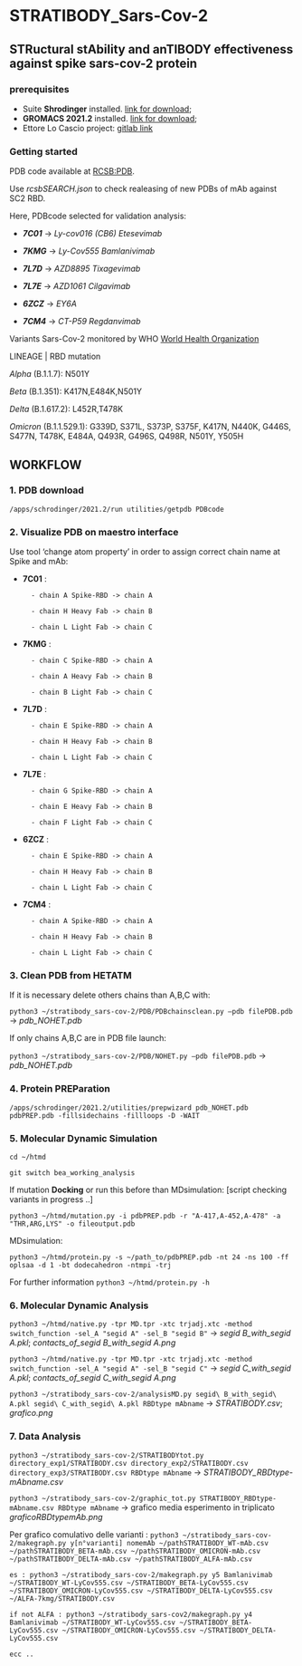 # STRATIBODY_Sars-Cov-2
## STRuctural stAbility and anTIBODY effectiveness against spike sars-cov-2 protein
### prerequisites
- Suite **Shrodinger** installed. [link for download](https://www.schrodinger.com/downloads/releases);
- **GROMACS 2021.2** installed. [link for download](https://manual.gromacs.org/documentation/2021.2/download.html);
- Ettore Lo Cascio project: [gitlab link](https://gitlab.com/Ekein/htmd)

### Getting started
PDB code available at [RCSB:PDB](rcsb.org).

Use *rcsbSEARCH.json* to check realeasing of new PDBs of mAb against SC2 RBD. 

Here, PDBcode selected for validation analysis:
- **_7C01_** -> *Ly-cov016 (CB6)* _Etesevimab_

- **_7KMG_** -> *Ly-Cov555* _Bamlanivimab_

- **_7L7D_** -> *AZD8895* _Tixagevimab_

- **_7L7E_** -> *AZD1061* _Cilgavimab_

- **_6ZCZ_** -> *EY6A*

- **_7CM4_** -> *CT-P59* _Regdanvimab_

Variants Sars-Cov-2 monitored by WHO [World Health Organization](https://www.who.int/en/activities/tracking-SARS-CoV-2-variants/)

LINEAGE | RBD mutation

_Alpha_ (B.1.1.7): N501Y

_Beta_ (B.1.351): K417N,E484K,N501Y

_Delta_ (B.1.617.2): L452R,T478K

_Omicron_ (B.1.1.529.1): G339D, S371L, S373P, S375F, K417N, N440K, G446S, S477N, T478K, E484A, Q493R, G496S, Q498R, N501Y, Y505H

## WORKFLOW
### 1. PDB download 
`/apps/schrodinger/2021.2/run utilities/getpdb PDBcode`
### 2. Visualize PDB on maestro interface
Use tool ‘change atom property’ in order to assign correct chain name at Spike and mAb:
- **7C01** :

	 	- chain A Spike-RBD -> chain A
		
		- chain H Heavy Fab -> chain B

		- chain L Light Fab -> chain C

- **7KMG** :

	 	- chain C Spike-RBD -> chain A

		- chain A Heavy Fab -> chain B

		- chain B Light Fab -> chain C

- **7L7D** :

	 	- chain E Spike-RBD -> chain A

		- chain H Heavy Fab -> chain B

		- chain L Light Fab -> chain C

- **7L7E** :

	 	- chain G Spike-RBD -> chain A

		- chain E Heavy Fab -> chain B

		- chain F Light Fab -> chain C

- **6ZCZ** :

	 	- chain E Spike-RBD -> chain A

		- chain H Heavy Fab -> chain B

		- chain L Light Fab -> chain C

- **7CM4** :

	 	- chain A Spike-RBD -> chain A

		- chain H Heavy Fab -> chain B

		- chain L Light Fab -> chain C
### 3. Clean PDB from HETATM
If it is necessary delete others chains than A,B,C with:

`python3 ~/stratibody_sars-cov-2/PDB/PDBchainsclean.py –pdb filePDB.pdb` -> *pdb_NOHET.pdb*

If only chains A,B,C are in PDB file launch: 

`python3 ~/stratibody_sars-cov-2/PDB/NOHET.py –pdb filePDB.pdb` -> *pdb_NOHET.pdb*
### 4. Protein PREParation
`/apps/schrodinger/2021.2/utilities/prepwizard pdb_NOHET.pdb pdbPREP.pdb -fillsidechains -fillloops -D -WAIT`
### 5. Molecular Dynamic Simulation
`cd ~/htmd`

`git switch bea_working_analysis`

If mutation **Docking** or run this before than MDsimulation: [script checking variants in progress ..] 

`python3 ~/htmd/mutation.py -i pdbPREP.pdb -r "A-417,A-452,A-478" -a "THR,ARG,LYS" -o fileoutput.pdb`

MDsimulation:

`python3 ~/htmd/protein.py -s ~/path_to/pdbPREP.pdb -nt 24 -ns 100 -ff oplsaa -d 1 -bt dodecahedron -ntmpi -trj`

For further information `python3 ~/htmd/protein.py -h`

### 6. Molecular Dynamic Analysis
`python3 ~/htmd/native.py -tpr MD.tpr -xtc trjadj.xtc -method switch_function -sel_A "segid A" -sel_B "segid B"` -> *segid B_with_segid A.pkl*; *contacts_of_segid B_with_segid A.png*

`python3 ~/htmd/native.py -tpr MD.tpr -xtc trjadj.xtc -method switch_function -sel_A "segid A" -sel_B "segid C"` -> *segid C_with_segid A.pkl*; *contacts_of_segid C_with_segid A.png*

`python3 ~/stratibody_sars-cov-2/analysisMD.py segid\ B_with_segid\ A.pkl segid\ C_with_segid\ A.pkl RBDtype mAbname` -> *STRATIBODY.csv*; *grafico.png*
### 7. Data Analysis
`python3 ~/stratibody_sars-cov-2/STRATIBODYtot.py directory_exp1/STRATIBODY.csv directory_exp2/STRATIBODY.csv directory_exp3/STRATIBODY.csv RBDtype mAbname` -> *STRATIBODY_RBDtype-mAbname.csv*

`python3 ~/stratibody_sars-cov-2/graphic_tot.py STRATIBODY_RBDtype-mAbname.csv RBDtype mAbname` -> grafico media esperimento in triplicato *graficoRBDtypemAb.png*

Per grafico comulativo delle varianti : `python3 ~/stratibody_sars-cov-2/makegraph.py y[n°varianti] nomemAb ~/pathSTRATIBODY_WT-mAb.csv ~/pathSTRATIBODY_BETA-mAb.csv ~/pathSTRATIBODY_OMICRON-mAb.csv ~/pathSTRATIBODY_DELTA-mAb.csv ~/pathSTRATIBODY_ALFA-mAb.csv`
	
	es : python3 ~/stratibody_sars-cov-2/makegraph.py y5 Bamlanivimab ~/STRATIBODY_WT-LyCov555.csv ~/STRATIBODY_BETA-LyCov555.csv ~/STRATIBODY_OMICRON-LyCov555.csv ~/STRATIBODY_DELTA-LyCov555.csv ~/ALFA-7kmg/STRATIBODY.csv

	if not ALFA : python3 ~/stratibody_sars-cov2/makegraph.py y4 Bamlanivimab ~/STRATIBODY_WT-LyCov555.csv ~/STRATIBODY_BETA-LyCov555.csv ~/STRATIBODY_OMICRON-LyCov555.csv ~/STRATIBODY_DELTA-LyCov555.csv

	ecc ..
